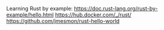 Learning Rust by example:
https://doc.rust-lang.org/rust-by-example/hello.html
https://hub.docker.com/_/rust/
https://github.com/jmesmon/rust-hello-world
